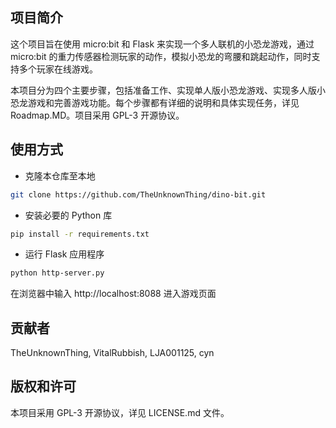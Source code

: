 ## 项目简介
这个项目旨在使用 micro:bit 和 Flask 来实现一个多人联机的小恐龙游戏，通过 micro:bit 的重力传感器检测玩家的动作，模拟小恐龙的弯腰和跳起动作，同时支持多个玩家在线游戏。

本项目分为四个主要步骤，包括准备工作、实现单人版小恐龙游戏、实现多人版小恐龙游戏和完善游戏功能。每个步骤都有详细的说明和具体实现任务，详见 Roadmap.MD。项目采用 GPL-3 开源协议。

## 使用方式

- 克隆本仓库至本地
```bash
git clone https://github.com/TheUnknownThing/dino-bit.git
```

- 安装必要的 Python 库
```bash
pip install -r requirements.txt
```

- 运行 Flask 应用程序
```bash
python http-server.py
```
在浏览器中输入 http://localhost:8088 进入游戏页面

## 贡献者
TheUnknownThing, VitalRubbish, LJA001125, cyn

## 版权和许可
本项目采用 GPL-3 开源协议，详见 LICENSE.md 文件。
